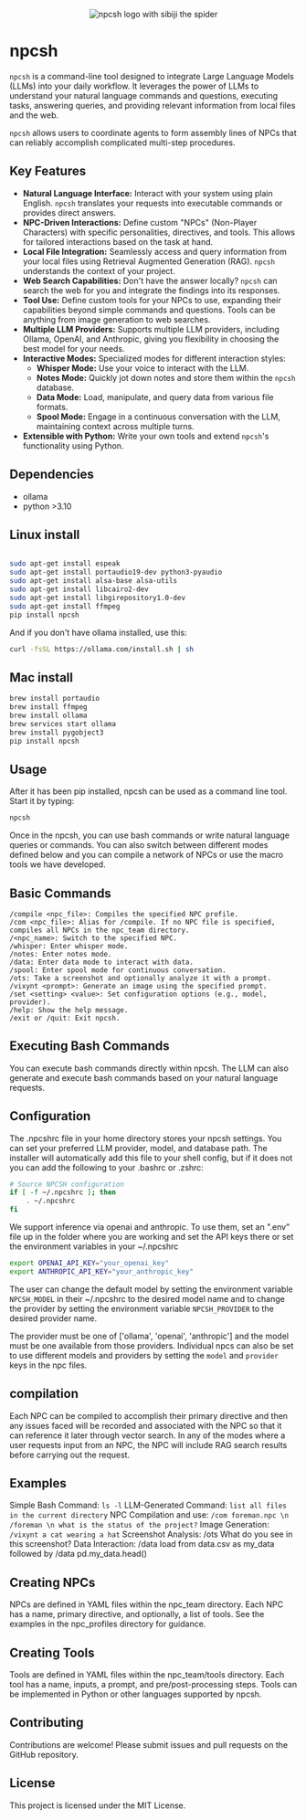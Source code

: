 <p align="center">
  <img src="npcsh.png" alt="npcsh logo with sibiji the spider">
</p>                                      


# npcsh


`npcsh` is a command-line tool designed to integrate Large Language Models (LLMs) into your daily workflow. It leverages the power of LLMs to understand your natural language commands and questions, executing tasks, answering queries, and providing relevant information from local files and the web.

`npcsh` allows users to coordinate agents to form assembly lines of NPCs that can reliably accomplish complicated multi-step procedures.

## Key Features

* **Natural Language Interface:** Interact with your system using plain English.  `npcsh` translates your requests into executable commands or provides direct answers.
* **NPC-Driven Interactions:** Define custom "NPCs" (Non-Player Characters) with specific personalities, directives, and tools. This allows for tailored interactions based on the task at hand.
* **Local File Integration:** Seamlessly access and query information from your local files using Retrieval Augmented Generation (RAG). `npcsh` understands the context of your project.
* **Web Search Capabilities:**  Don't have the answer locally? `npcsh` can search the web for you and integrate the findings into its responses.
* **Tool Use:** Define custom tools for your NPCs to use, expanding their capabilities beyond simple commands and questions. Tools can be anything from image generation to web searches.
* **Multiple LLM Providers:** Supports multiple LLM providers, including Ollama, OpenAI, and Anthropic, giving you flexibility in choosing the best model for your needs.
* **Interactive Modes:** Specialized modes for different interaction styles:
    * **Whisper Mode:**  Use your voice to interact with the LLM.
    * **Notes Mode:** Quickly jot down notes and store them within the `npcsh` database.
    * **Data Mode:**  Load, manipulate, and query data from various file formats.
    * **Spool Mode:** Engage in a continuous conversation with the LLM, maintaining context across multiple turns.
* **Extensible with Python:**  Write your own tools and extend `npcsh`'s functionality using Python.


## Dependencies

- ollama
- python >3.10





## Linux install
```bash

sudo apt-get install espeak
sudo apt-get install portaudio19-dev python3-pyaudio
sudo apt-get install alsa-base alsa-utils
sudo apt-get install libcairo2-dev
sudo apt-get install libgirepository1.0-dev
sudo apt-get install ffmpeg
pip install npcsh
```
And if you don't have ollama installed, use this:
```bash
curl -fsSL https://ollama.com/install.sh | sh
```



## Mac install
```bash
brew install portaudio
brew install ffmpeg
brew install ollama
brew services start ollama
brew install pygobject3
pip install npcsh
```

## Usage
After it has been pip installed, npcsh can be used as a command line tool. Start it by typing:
```bash
npcsh
```

Once in the npcsh, you can use bash commands or write natural language queries or commands. You can also switch between different modes defined below and you can compile a network of NPCs or use the macro tools we have developed.



## Basic Commands
```npcsh
/compile <npc_file>: Compiles the specified NPC profile.
/com <npc_file>: Alias for /compile. If no NPC file is specified, compiles all NPCs in the npc_team directory.
/<npc_name>: Switch to the specified NPC.
/whisper: Enter whisper mode.
/notes: Enter notes mode.
/data: Enter data mode to interact with data.
/spool: Enter spool mode for continuous conversation.
/ots: Take a screenshot and optionally analyze it with a prompt.
/vixynt <prompt>: Generate an image using the specified prompt.
/set <setting> <value>: Set configuration options (e.g., model, provider).
/help: Show the help message.
/exit or /quit: Exit npcsh.
```
## Executing Bash Commands
You can execute bash commands directly within npcsh. The LLM can also generate and execute bash commands based on your natural language requests.


## Configuration

The .npcshrc file in your home directory stores your npcsh settings. You can set your preferred LLM provider, model, and database path. The installer will automatically add this file to your shell config, but if it does not you can add the following to your .bashrc or .zshrc:

```bash
# Source NPCSH configuration
if [ -f ~/.npcshrc ]; then
    . ~/.npcshrc
fi
```

We support inference via openai and anthropic. To use them, set an ".env" file up in the folder where you are working and set the API keys there or set the environment variables in your ~/.npcshrc

```bash
export OPENAI_API_KEY="your_openai_key"
export ANTHROPIC_API_KEY="your_anthropic_key"
```

The user can change the default model by setting the environment variable `NPCSH_MODEL` in their ~/.npcshrc to the desired model name and to change the provider by setting the environment variable `NPCSH_PROVIDER` to the desired provider name.

The provider must be one of ['ollama', 'openai', 'anthropic'] and the model must be one available from those providers. Individual npcs can also be set to use different models and providers by setting the `model` and `provider` keys in the npc files.


## compilation

Each NPC can be compiled to accomplish their primary directive and then any issues faced will be recorded and associated with the NPC so that it can reference it later through vector search. In any of the modes where a user requests input from an NPC, the NPC will include RAG search results before carrying out the request.


## Examples

Simple Bash Command: `ls -l`
LLM-Generated Command: `list all files in the current directory`
NPC Compilation and use: `/com foreman.npc \n /foreman \n what is the status of the project?`
Image Generation: `/vixynt a cat wearing a hat`
Screenshot Analysis: /ots What do you see in this screenshot?
Data Interaction: /data load from data.csv as my_data followed by /data pd.my_data.head()




## Creating NPCs
NPCs are defined in YAML files within the npc_team directory. Each NPC has a name, primary directive, and optionally, a list of tools. See the examples in the npc_profiles directory for guidance.

## Creating Tools
Tools are defined in YAML files within the npc_team/tools directory. Each tool has a name, inputs, a prompt, and pre/post-processing steps. Tools can be implemented in Python or other languages supported by npcsh.

## Contributing
Contributions are welcome! Please submit issues and pull requests on the GitHub repository.

## License
This project is licensed under the MIT License.
